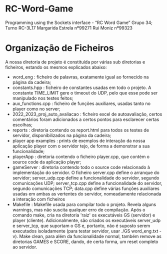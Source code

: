 # RC-Word-Game
Programming using the Sockets interface - “RC Word Game”
Grupo 34; Turno RC-3L17
Margarida Estrela nº99271
Rui Moniz nº99323

# Organização de Ficheiros

A nossa diretoria de projeto é constituída por várias sub diretorias e ficheiros, estando os mesmos explicados abaixo:
- word_eng : ficheiro de palavras, exatamente igual ao fornecido na página da cadeira;
- constants.hpp : ficheiro de constantes usadas em todo o projeto. A constante TIME_LIMIT gere o timeout do UDP, pelo que esse
pode ser manipulado nos testes feitos;
- aux_functions.cpp : ficheiro de funções auxiliares, usadas tanto no player como no server;
- 2022_2023_proj_auto_avaliacao : ficheiro excel de autoavaliação, certos comentários foram adicionados a certos pontos para esclarecer
certas escolhas;
- reports : diretoria contendo os report.html para todos os testes de servidor, disponibilizados na página da cadeira;
- player app examples : prints de exemplos de interação da nossa aplicação player com o servidor tejo, de forma a demonstrar a sua
funcionalidade;
- playerApp : diretoria contendo o ficheiro player.cpp, que contém o source code da aplicação player;
- gameServer : diretoria contendo todo o source code relacionado à implementação do servidor. O ficheiro server.cpp define o arranque
do servidor; server_udp.cpp define a funcionalidade do servidor, segundo comunicações UDP; server_tcp.cpp define a funcionalidade do
servidor, segundo comunicações TCP; data.cpp define várias funções auxiliares usadas em ambas as vertentes do servidor, nomeadamente
relacionada a interação com ficheiros
- Makefile : Makefile usada para compilar todo o projeto. Revela alguns warnings, mas não suscita qualquer erro de compilação. Após o
comando make, cria na diretoria 'raiz' os executáveis GS (servidor) e player (cliente). Adicionalmente, são criados os executáveis server_udp
e server_tcp, que suportam o GS e, portanto, não é suposto serem executados isoladamente (para testar servidor, usar ./GS word_eng.txt -v). 
Make clean, para além da funcionalidade normal, também remove as diretorias GAMES e SCORE, dando, de certa forma, um reset completo ao servidor.
